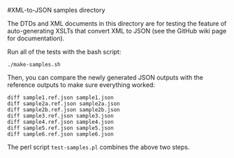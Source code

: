 #XML-to-JSON samples directory

The DTDs and XML documents in this directory are for testing the feature of
auto-generating XSLTs that convert XML to JSON (see the GitHub wiki page for
documentation).

Run all of the tests with the bash script:

    ./make-samples.sh

Then, you can compare the newly generated JSON outputs with the reference outputs
to make sure everything worked:

    diff sample1.ref.json sample1.json
    diff sample2a.ref.json sample2a.json
    diff sample2b.ref.json sample2b.json
    diff sample3.ref.json sample3.json
    diff sample4.ref.json sample4.json
    diff sample5.ref.json sample5.json
    diff sample6.ref.json sample6.json

The perl script `test-samples.pl` combines the above two steps.
